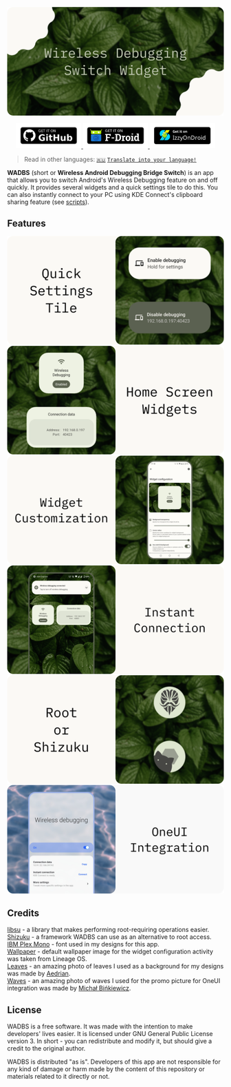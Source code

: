 <img src="./media/banner.png" alt="Wireless Debugging Switch Widget"/>

<p align="center">
    <a href="https://github.com/Smooth-E/wireless-adb-switch/releases/latest" target="_blank" rel="nofollow noopener">
        <img alt="Get it on GitHub" src="media/badge-github.png" width="30%"/>
    </a>
    <a href="https://f-droid.org/ru/packages/com.smoothie.wirelessDebuggingSwitch" target="_blank" rel="nofollow noopener">
        <img alt="Get it on F-Droid" src="media/badge-f-droid.png" width="30%"/>
    </a>
    <a href="https://apt.izzysoft.de/fdroid/index/apk/com.smoothie.wirelessDebuggingSwitch" target="_blank" rel="nofollow noopener">
        <img alt="Get it on IzzyOnDroid" src="media/badge-izzy-on-droid.png" width="30%"/>
    </a>
</p>

> Read in other languages: [`🇷🇺`](./readme.ru.md) [`Translate into your language!`](./translate.md)

**WADBS** (short or **Wireless Android Debugging Bridge Switch**) is an app that allows you to switch Android's Wireless Debugging feature on and off quickly.
It provides several widgets and a quick settings tile to do this. 
You can also instantly connect to your PC using KDE Connect's clipboard sharing feature (see [scripts](./scripts/)).

## Features

<img src="./media/feature-qs-tile.png" alt="Quick Settings Tile"/>
<img src="./media/feature-widgets.png" alt="Home Screen Widgets"/>
<img src="./media/feature-customization.png" alt="Widget Customization"/>
<img src="./media/feature-instant-connection.png" alt="Instant Connection"/>
<img src="./media/feature-shizuku.png" alt="Works with Shizuku"/>
<img src="./media/feature-one-ui.png" alt="OneUI Integration"/>

## Credits

[libsu](https://github.com/topjohnwu/libsu) - a library that makes performing root-requiring operations easier.
<br>[Shizuku](https://shizuku.rikka.app/) - a framework WADBS can use as an alternative to root access.
<br>[IBM Plex Mono](https://fonts.google.com/specimen/IBM+Plex+Mono) - font used in my designs for this app.
<br>[Wallpaper](https://lineageos.org/) - default wallpaper image for the widget configuration activity was taken from Lineage OS.
<br>[Leaves](https://unsplash.com/photos/wAU3MfsGPNw) - an amazing photo of leaves I used as a background for my designs was made by [Aedrian](https://unsplash.com/@aedrian).
<br>[Waves](https://unsplash.com/photos/a-close-up-of-a-body-of-water-with-ripples-dujWQFlKE7c) - an amazing photo of waves I used for the promo picture for OneUI integration was made by [Michał Bińkiewicz](https://unsplash.com/@binkievitz).

## License

WADBS is a free software. It was made with the intention to make developers' lives easier.
It is licensed under GNU General Public License version 3. 
In short - you can redistribute and modify it, but should give a credit to the original author.

WADBS is distributed "as is". 
Developers of this app are not responsible for any kind of damage or harm made by the content of this repository or materials related to it directly or not.
